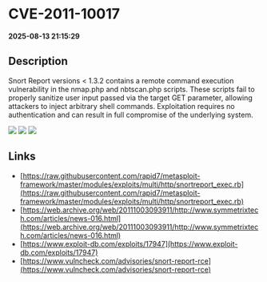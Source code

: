 # CVE-2011-10017

**2025-08-13 21:15:29**

## Description
Snort Report versions < 1.3.2 contains a remote command execution vulnerability in the nmap.php and nbtscan.php scripts. These scripts fail to properly sanitize user input passed via the target GET parameter, allowing attackers to inject arbitrary shell commands. Exploitation requires no authentication and can result in full compromise of the underlying system.

![](https://img.shields.io/static/v1?label=Score&message=10.0&color=red)
![](https://img.shields.io/static/v1?label=Severity&message=CRITICAL&color=red)
![](https://img.shields.io/static/v1?label=CWE&message=RCE&color=green)

## Links
- [https://raw.githubusercontent.com/rapid7/metasploit-framework/master/modules/exploits/multi/http/snortreport_exec.rb](https://raw.githubusercontent.com/rapid7/metasploit-framework/master/modules/exploits/multi/http/snortreport_exec.rb)
- [https://web.archive.org/web/20111003093911/http://www.symmetrixtech.com/articles/news-016.html](https://web.archive.org/web/20111003093911/http://www.symmetrixtech.com/articles/news-016.html)
- [https://www.exploit-db.com/exploits/17947](https://www.exploit-db.com/exploits/17947)
- [https://www.vulncheck.com/advisories/snort-report-rce](https://www.vulncheck.com/advisories/snort-report-rce)
